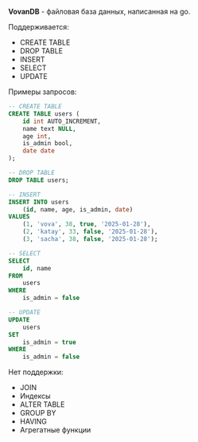 **VovanDB** - файловая база данных, написанная на go.

Поддерживается:
* CREATE TABLE
* DROP TABLE
* INSERT
* SELECT
* UPDATE

Примеры запросов:

```sql
-- CREATE TABLE
CREATE TABLE users (
    id int AUTO_INCREMENT,
    name text NULL,
    age int,
    is_admin bool,
    date date
);

-- DROP TABLE
DROP TABLE users;

-- INSERT
INSERT INTO users 
    (id, name, age, is_admin, date)
VALUES
    (1, 'vova', 38, true, '2025-01-28'),
    (2, 'katay', 33, false, '2025-01-28'),
    (3, 'sacha', 38, false, '2025-01-28');

-- SELECT
SELECT 
    id, name
FROM
    users
WHERE
    is_admin = false

-- UPDATE
UPDATE
    users
SET 
    is_admin = true
WHERE
    is_admin = false
```

Нет поддержки:
* JOIN
* Индексы
* ALTER TABLE
* GROUP BY
* HAVING
* Агрегатные функции

